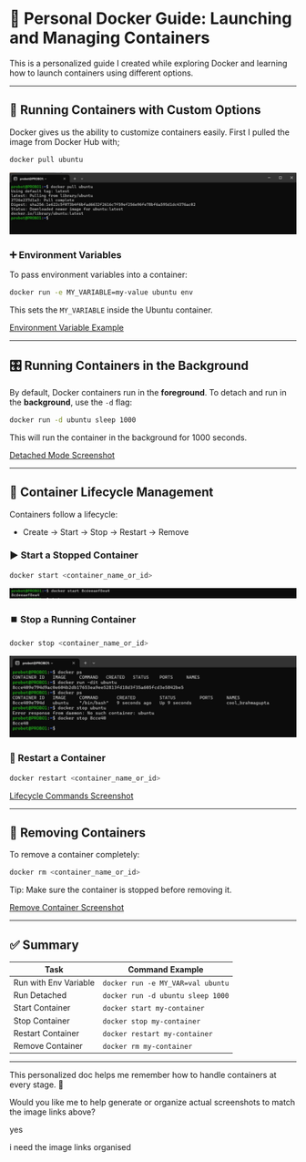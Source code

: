 # 🚀 Personal Docker Guide: Launching and Managing Containers

This is a personalized guide I created while exploring Docker and learning how to launch containers using different options.

---

## 🧪 Running Containers with Custom Options

Docker gives us the ability to customize containers easily.
First I pulled the image from Docker Hub with;
``` bash
docker pull ubuntu
```
![Docker Pull](img/dckr-pull.jpg)

### ➕ Environment Variables

To pass environment variables into a container:

```bash
docker run -e MY_VARIABLE=my-value ubuntu env
```

This sets the `MY_VARIABLE` inside the Ubuntu container.

[Environment Variable Example](img/dckr-run-e.jpg)

---


## 🎛️ Running Containers in the Background

By default, Docker containers run in the **foreground**. To detach and run in the **background**, use the `-d` flag:

```bash
docker run -d ubuntu sleep 1000
```

This will run the container in the background for 1000 seconds.

[Detached Mode Screenshot](img/dckr-run-d.jpg)

---

## 🔄 Container Lifecycle Management

Containers follow a lifecycle:

- Create → Start → Stop → Restart → Remove

### ▶️ Start a Stopped Container

```bash
docker start <container_name_or_id>
```
![Docker Start](img/dckr-start.jpg)
### ⏹️ Stop a Running Container

```bash
docker stop <container_name_or_id>
```
![Docker Stop](img/dckr-stop.jpg)
### 🔁 Restart a Container

```bash
docker restart <container_name_or_id>
```
[Lifecycle Commands Screenshot](img/dckr-restart.jpg)

---

## 🧹 Removing Containers

To remove a container completely:

```bash
docker rm <container_name_or_id>
```

Tip: Make sure the container is stopped before removing it.

[Remove Container Screenshot](img/dckr-rm.jpg)

---

## ✅ Summary

| Task                  | Command Example                   |
| --------------------- | --------------------------------- |
| Run with Env Variable | `docker run -e MY_VAR=val ubuntu` |
| Run Detached          | `docker run -d ubuntu sleep 1000` |
| Start Container       | `docker start my-container`       |
| Stop Container        | `docker stop my-container`        |
| Restart Container     | `docker restart my-container`     |
| Remove Container      | `docker rm my-container`          |

---

This personalized doc helps me remember how to handle containers at every stage. 🔄

Would you like me to help generate or organize actual screenshots to match the image links above?

yes

i need the image links organised

